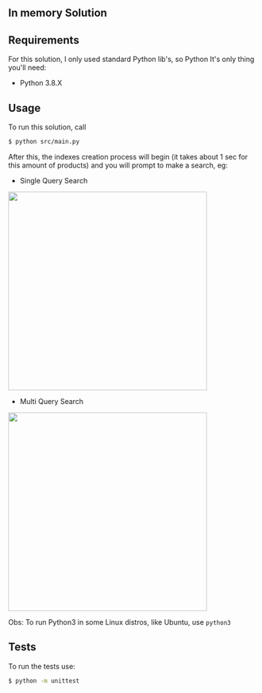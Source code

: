 ## In memory Solution


## Requirements

For this solution, I only used standard Python lib's, so Python It's only thing you'll need:

- Python 3.8.X

## Usage

To run this solution, call

```bash
$ python src/main.py
```
After this, the indexes creation process will begin (it takes about 1 sec for this amount of products) and you will prompt to make a search, eg:
 

- Single Query Search

<img src="https://raw.githubusercontent.com/MarlonCorreia/search-readme/main/singlequery.png?token=AFFPYAYVMFI5VE2JVYCVTNC7YKWKE" width="400">

- Multi Query Search

<img src="https://raw.githubusercontent.com/MarlonCorreia/search-readme/main/multiquery.png?token=AFFPYA2IJJDE23F2TDLQXH27YKWLU" width="400">


Obs: To run Python3 in some Linux distros, like Ubuntu, use `python3`

## Tests 

To run the tests use:

```bash
$ python -m unittest  
```